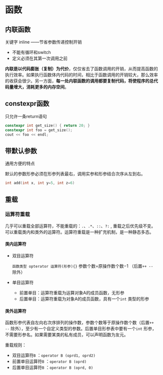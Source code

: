 # 函数

## 内联函数

关键字 inline ——节省参数传递控制开销

- 不能有循环和switch
- 定义必须在其第一次调用之前

**内联是以代码膨胀（复制）为代价**，仅仅省去了函数调用的开销，从而提高函数的执行效率。如果执行函数体内代码的时间，相比于函数调用的开销较大，那么效率的收获会很少。另一方面，**每一处内联函数的调用都要复制代码，将使程序的总代码量增大，消耗更多的内存空间**。 

## constexpr函数

只允许一条return语句
```C++
constexpr int get_size() { return 20; }
constexpr int foo = get_size();
cout << foo << endl;
```

## 带默认参数

通用方便的特点

默认的参数形参必须在形参列表最右，调用实参和形参结合次序从左到右。

```C++
int add(int x, int y=5, int z=6)
```



## 重载

### 运算符重载

几乎可以重载全部运算符，不能重载的：`.`、`.*`、`::`、`?:` , 重载之后优先级不变。可以重载类内和类外的运算符。运算符重载是一种扩充机制，是一种静态多态。

#### 类内运算符

- 双目运算符

  `函数类型 opterator 运算符(形参){}` 参数个数=原操作数个数$-1$ （后置`++ --` 除外）

- 单目运算符

  - 前置单目：运算符重载为运算对象A的成员函数，无形参
  - 后置单目：运算符重载为对象A的成员函数，具有一个`int` 类型的形参
  

#### 类外运算符

函数形参代表自左向右次序排列的操作数，参数个数等于原操作数个数（后置`++ --` 除外），至少有一个自定义类型的参数。后置单目形参表中要有一个`int` 形参，不需要形参名。如果需要某类的私有成员，可以声明函数为友元。

重载规则：

- 双目运算符`B` ：`operator B (oprd1, oprd2)`
- 前置单目运算符`B` ：`operator B (oprd)`
- 后置单目运算符`B` ：`operator B (oprd, 0)`



